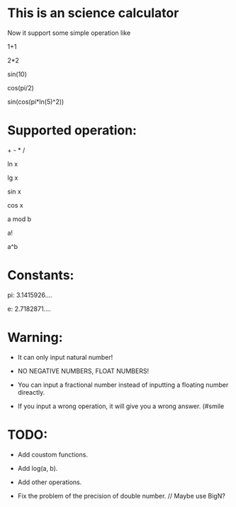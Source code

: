 # This is an science calculator
Now it support some simple operation like 

1+1

2\*2

sin(10)

cos(pi/2)

sin(cos(pi\*ln(5)^2))

# Supported operation:
\+ \- \* /

ln x

lg x

sin x

cos x

a mod b

a!

a^b

# Constants:
pi: 3.1415926....

e: 2.7182871....

# Warning:
+ It can only input natural number!

+ NO NEGATIVE NUMBERS, FLOAT NUMBERS!

+ You can input a fractional number instead of inputting a floating number direactly.
+ If you input a wrong operation, it will give you a wrong answer. (#smile

# TODO:
- Add coustom functions.

- Add log(a, b).

+ Add other operations.

- Fix the problem of the precision of double number. // Maybe use BigN?
